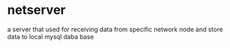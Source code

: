 # netserver
a server that used for receiving data from specific network node 
and store data to local mysql daba base
